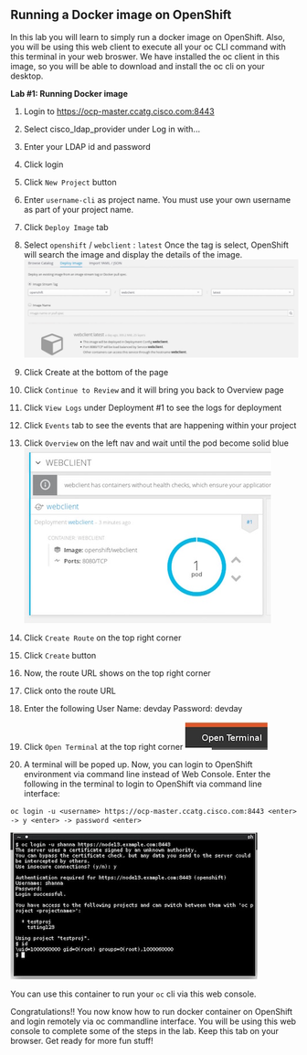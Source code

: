 ## Running a Docker image on OpenShift

In this lab you will learn to simply run a docker image on OpenShift.
Also, you will be using this web client to execute all your oc CLI command with this terminal in your web broswer. 
We have installed the oc client in this image, so you will be able to download and install the oc cli on your desktop. 

**Lab #1: Running Docker image**

1. Login to https://ocp-master.ccatg.cisco.com:8443
2. Select cisco_ldap_provider under Log in with...
3. Enter your LDAP id and password
4. Click login
5. Click `New Project` button
6. Enter `username-cli` as project name. You must use your own username as part of your project name. 
7. Click `Deploy Image` tab
8. Select `openshift` / `webclient` : `latest`
Once the tag is select, OpenShift will search the image and display the details of the image.
![image](images/deployImageTab.jpg)
9. Click Create at the bottom of the page
10. Click `Continue to Review` and it will bring you back to Overview page
11. Click `View Logs` under Deployment #1 to see the logs for deployment
12. Click `Events` tab to see the events that are happening within your project
13. Click `Overview` on the left nav and wait until the pod become solid blue
![image](images/runningPod.jpg)
14. Click `Create Route` on the top right corner
15. Click `Create` button
16. Now, the route URL shows on the top right corner 
17. Click onto the route URL
18. Enter the following
    User Name: devday 
    Password: devday
19. Click `Open Terminal` at the top right corner
![image](images/openTerminal.jpg)

20. A terminal will be poped up. Now, you can login to OpenShift environment via command line instead of Web Console. Enter the following in the terminal to login to OpenShift via command line interface: 

```
oc login -u <username> https://ocp-master.ccatg.cisco.com:8443 <enter>  -> y <enter> -> password <enter>
```
![image](images/webconsole.jpg)

You can use this container to run your `oc` cli via this web console.


Congratulations!! You now know how to run docker container on OpenShift and login remotely via oc commandline interface. You will be using this web console to complete some of the steps in the lab. Keep this tab on your browser. Get ready for more fun stuff! 
